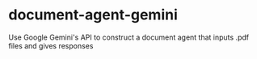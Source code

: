 # document-agent-gemini
Use Google Gemini's API to construct a document agent that inputs .pdf files and gives responses
